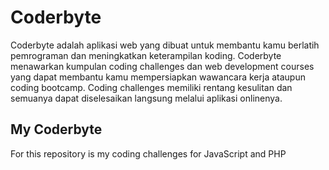 # Coderbyte

Coderbyte adalah aplikasi web yang dibuat untuk membantu kamu berlatih pemrograman dan meningkatkan keterampilan koding. Coderbyte menawarkan kumpulan coding challenges dan web development courses yang dapat membantu kamu mempersiapkan wawancara kerja ataupun coding bootcamp. Coding challenges memiliki rentang kesulitan dan semuanya dapat diselesaikan langsung melalui aplikasi onlinenya. 

## My Coderbyte
For this repository is my coding challenges for JavaScript and PHP